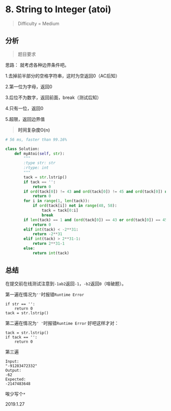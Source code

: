 # 8. String to Integer (atoi)
> Difficulty = Medium

## 分析

> 题目要求
> 
> 

思路：
就考虑各种边界条件吧。

1.去掉前半部分的空格字符串，这时为空返回0（AC后知）

2.第一位为字母，返回0

3.后位不为数字，返回前面，break（测试后知）

4.只有一位，返回0

5.超限，返回边界值


> **时间复杂度O(n)**

```python
# 56 ms, faster than 99.16%

class Solution:
	def myAtoi(self, str):
		"""
		:type str: str
		:rtype: int
		"""
		tack = str.lstrip()
		if tack == '':
			return 0
		if ord(tack[0]) != 43 and ord(tack[0]) != 45 and ord(tack[0]) not in range(48, 58):
			return 0
		for i in range(1, len(tack)):
			if ord(tack[i]) not in range(48, 58):
				tack = tack[0:i]
				break
		if len(tack) == 1 and (ord(tack[0]) == 43 or ord(tack[0]) == 45):
			return 0
		elif int(tack) < -2**31:
			return -2**31
		elif int(tack) > 2**31-1:
			return 2**31-1
		else:
			return int(tack)
```

## 总结

在提交前在线测试注意到`-1ab2`返回`-1`，`-b2`返回`0`（啥破题）。

第一遍在情况为`''`时报错`Runtime Error`
```
if str == '':
	return 0
tack = str.lstrip()
```
第二遍在情况为`' '`时报错`Runtime Error`
好吧这样才对：
```
tack = str.lstrip()
if tack == '':
	return 0
```
第三遍
```
Input:
"-91283472332"
Output:
-62
Expected:
-2147483648
```
唉少写个`*`

2019.1.27